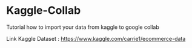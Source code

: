 # Kaggle-Collab
Tutorial how to import your data from kaggle to google collab

Link Kaggle Dataset : https://www.kaggle.com/carrie1/ecommerce-data
